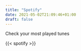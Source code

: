 ```yaml
---
title: "Spotify"
date: 2021-05-02T21:09:46+01:00
draft: false
---
```


Check your most played tunes

{{< spotify >}}